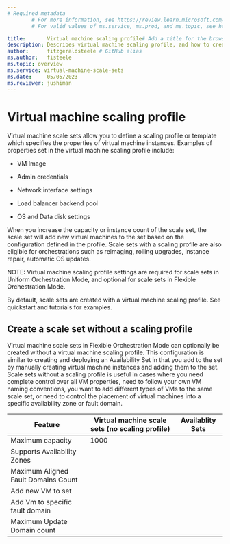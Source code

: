 ```yaml
---
# Required metadata
		# For more information, see https://review.learn.microsoft.com/en-us/help/platform/learn-editor-add-metadata?branch=main
		# For valid values of ms.service, ms.prod, and ms.topic, see https://review.learn.microsoft.com/en-us/help/platform/metadata-taxonomies?branch=main

title:       Virtual machine scaling profile# Add a title for the browser tab
description: Describes virtual machine scaling profile, and how to create virtual machine scale set with and without one
author:      fitzgeraldsteele # GitHub alias
ms.author:   fisteele
ms.topic: overview
ms.service: virtual-machine-scale-sets
ms.date:     05/05/2023
ms.reviewer: jushiman
---
```


# Virtual machine scaling profile

Virtual machine scale sets allow you to define a scaling profile or template which specifies the properties of virtual machine instances. Examples of properties set in the virtual machine scaling profile include:

- VM Image

- Admin credentials

- Network interface settings

- Load balancer backend pool

- OS and Data disk settings

When you increase the capacity or instance count of the scale set, the scale set will add new virtual machines to the set based on the configuration defined in the profile. Scale sets with a scaling profile are also eligible for orchestrations such as reimaging, rolling upgrades, instance repair, automatic OS updates.

NOTE: Virtual machine scaling profile settings are required for scale sets in Uniform Orchestration Mode, and optional for scale sets in Flexible Orchestration Mode.

By default, scale sets are created with a virtual machine scaling profile. See quickstart and tutorials for examples.

## Create a scale set without a scaling profile

Virtual machine scale sets in Flexible Orchestration Mode can optionally be created without a virtual machine scaling profile. This configuration is similar to creating and deploying an Availability Set in that you add to the set by manually creating virtual machine instances and adding them to the set. Scale sets without a scaling profile is useful in cases where you need complete control over all VM properties, need to follow your own VM naming conventions, you want to add different types of VMs to the same scale set, or need to control the placement of virtual machines into a specific availability zone or fault domain.


| Feature | Virtual machine scale sets (no scaling profile) | Availablity Sets |
| -------- | -------- | -------- |
|Maximum capacity   | 1000   ||
|Supports Availability Zones|||
|Maximum Aligned Fault Domains Count |||
|Add new VM to set |||
|Add Vm to specific fault domain |||
|Maximum Update Domain count |||


